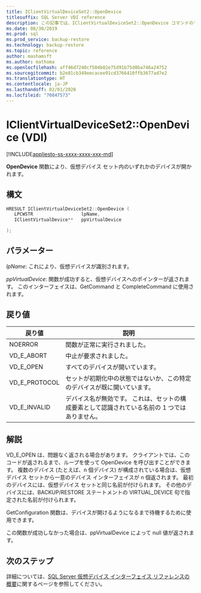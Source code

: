 ```yaml
---
title: IClientVirtualDeviceSet2::OpenDevice
titlesuffix: SQL Server VDI reference
description: この記事では、IClientVirtualDeviceSet2::OpenDevice コマンドのリファレンスを提供します。
ms.date: 08/30/2019
ms.prod: sql
ms.prod_service: backup-restore
ms.technology: backup-restore
ms.topic: reference
author: mashamsft
ms.author: mathoma
ms.openlocfilehash: aff46d7240cf504b02e75d91b75d0ba746a24752
ms.sourcegitcommit: b2e81cb349eecacee91cd3766410ffb3677ad7e2
ms.translationtype: HT
ms.contentlocale: ja-JP
ms.lasthandoff: 02/01/2020
ms.locfileid: "70847573"
---
```

# <a name="iclientvirtualdeviceset2opendevice-vdi"></a>IClientVirtualDeviceSet2::OpenDevice (VDI)

[!INCLUDE[appliesto-ss-xxxx-xxxx-xxx-md](../../../includes/appliesto-ss-xxxx-xxxx-xxx-md.md)]

**OpenDevice** 関数により、仮想デバイス セット内のいずれかのデバイスが開かれます。

## <a name="syntax"></a>構文

```c
HRESULT IClientVirtualDeviceSet2::OpenDevice (
   LPCWSTR                  lpName,
   IClientVirtualDevice**   ppVirtualDevice

);
```

## <a name="parameters"></a>パラメーター

*lpName*: これにより、仮想デバイスが識別されます。

*ppVirtualDevice*: 関数が成功すると、仮想デバイスへのポインターが返されます。 このインターフェイスは、GetCommand と CompleteCommand に使用されます。

## <a name="return-value"></a>戻り値

|戻り値 | 説明 |
|---|---|
| NOERROR | 関数が正常に実行されました。 |
| VD_E_ABORT | 中止が要求されました。 |
| VD_E_OPEN |すべてのデバイスが開いています。 |
| VD_E_PROTOCOL | セットが初期化中の状態ではないか、この特定のデバイスが既に開いています。 |
| VD_E_INVALID | デバイス名が無効です。 これは、セットの構成要素として認識されている名前の 1 つではありません。 |

## <a name="remarks"></a>解説

VD_E_OPEN は、問題なく返される場合があります。 クライアントでは、このコードが返されるまで、ループを使って OpenDevice を呼び出すことができます。
複数のデバイス (たとえば、n 個デバイス) が構成されている場合は、仮想デバイス セットから一意のデバイス インターフェイスが n 個返されます。 最初のデバイスには、仮想デバイス セットと同じ名前が付けられます。 その他のデバイスには、BACKUP/RESTORE ステートメントの VIRTUAL_DEVICE 句で指定された名前が付けられます。

GetConfiguration 関数は、デバイスが開けるようになるまで待機するために使用できます。

この関数が成功しなかった場合は、ppVirtualDevice によって null 値が返されます。

## <a name="next-steps"></a>次のステップ

詳細については、[SQL Server 仮想デバイス インターフェイス リファレンスの概要](reference-virtual-device-interface.md)に関するページを参照してください。